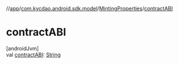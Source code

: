 //[app](../../../index.md)/[com.kycdao.android.sdk.model](../index.md)/[MintingProperties](index.md)/[contractABI](contract-a-b-i.md)

# contractABI

[androidJvm]\
val [contractABI](contract-a-b-i.md): [String](https://kotlinlang.org/api/latest/jvm/stdlib/kotlin/-string/index.html)
